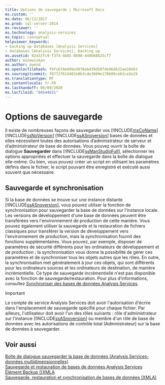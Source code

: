 ```yaml
---
title: Options de sauvegarde | Microsoft Docs
ms.custom: ''
ms.date: 06/13/2017
ms.prod: sql-server-2014
ms.reviewer: ''
ms.technology: analysis-services
ms.topic: conceptual
helpviewer_keywords:
- backing up databases [Analysis Services]
- databases [Analysis Services], backing up
ms.assetid: 02d33fc9-f3f4-4b85-8b90-449b68625cf7
author: minewiskan
ms.author: owend
ms.openlocfilehash: f9fc674e699a3078ebd39d50fde96d632ae20493
ms.sourcegitcommit: f0772f614482e0b3cde3609e178689ce62ca3a19
ms.translationtype: MT
ms.contentlocale: fr-FR
ms.lasthandoff: 06/09/2020
ms.locfileid: "84544631"
---
```

# <a name="backup-options"></a>Options de sauvegarde
  Il existe de nombreuses façons de sauvegarder vos [!INCLUDE[msCoName](../../includes/msconame-md.md)] [!INCLUDE[ssNoVersion](../../includes/ssnoversion-md.md)] [!INCLUDE[ssASnoversion](../../includes/ssasnoversion-md.md)] bases de données et elles nécessitent toutes des autorisations d’administrateur de serveur et d’administrateur de base de données. Vous pouvez ouvrir la boîte de dialogue **Sauvegarder** dans [!INCLUDE[ssManStudioFull](../../includes/ssmanstudiofull-md.md)], sélectionner les options appropriées et effectuer la sauvegarde dans la boîte de dialogue elle-même. Ou bien, vous pouvez créer un script en utilisant les paramètres définis dans le fichier, le script pouvant être enregistré et exécuté aussi souvent que nécessaire.  
  
## <a name="backup-and-synchronize"></a>Sauvegarde et synchronisation  
 Si la base de données se trouve sur une instance distante [!INCLUDE[ssASnoversion](../../includes/ssasnoversion-md.md)], vous pouvez utiliser la fonction de synchronisation pour sauvegarder la base de données sur l’instance locale. Les versions de développement d'une base de données peuvent être transférées vers l'environnement de production de cette manière. Vous pouvez également utiliser la sauvegarde et la restauration de fichiers classiques pour transférer la version de développement vers l'environnement de production, mais la synchronisation fournit des fonctions supplémentaires. Vous pouvez, par exemple, disposer de paramètres de sécurité différents pour les ordinateurs de développement et de production ; la synchronisation vous donne la possibilité de gérer ces paramètres et de synchroniser tous les objets autres que les rôles. En outre, la synchronisation met généralement à jour ces objets, qui sont différents pour les ordinateurs sources et les ordinateurs de destination, de manière incrémentielle. Ce type de sauvegarde incrémentielle n'est pas disponible avec la fonction de sauvegarde/restauration. Pour plus d’informations, consultez [Synchroniser des bases de données Analysis Services](synchronize-analysis-services-databases.md).  
  
> [!IMPORTANT]  
>  Le compte de service Analysis Services doit avoir l'autorisation d'écrire dans l'emplacement de sauvegarde spécifié pour chaque fichier. Par ailleurs, l'utilisateur doit avoir l'un des rôles suivants : rôle d'administrateur sur l'instance [!INCLUDE[ssASnoversion](../../includes/ssasnoversion-md.md)] ou membre d'un rôle de base de données avec les autorisations de contrôle total (Administrateur) sur la base de données à sauvegarder.  
  
## <a name="see-also"></a>Voir aussi  
 [Boîte de dialogue sauvegarder la base de données &#40;Analysis Services-données multidimensionnelles&#41;](../backup-database-dialog-box-analysis-services-multidimensional-data.md)   
 [Sauvegarde et restauration de bases de données Analysis Services](backup-and-restore-of-analysis-services-databases.md)   
 [Élément Backup &#40;&#41;XMLA](https://docs.microsoft.com/bi-reference/xmla/xml-elements-commands/backup-element-xmla)   
 [Sauvegarde, restauration et synchronisation de bases de données &#40;XMLA&#41;](../multidimensional-models-scripting-language-assl-xmla/backing-up-restoring-and-synchronizing-databases-xmla.md)  
  
  
